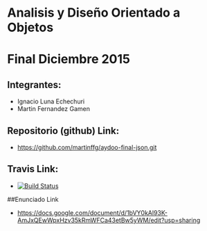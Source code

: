 # Analisis y Diseño Orientado a Objetos
# Final Diciembre 2015

## Integrantes:
 
* Ignacio Luna Echechuri
* Martin Fernandez Gamen

## Repositorio (github)  Link:

* https://github.com/martinffg/aydoo-final-json.git

## Travis Link:
* [![Build Status](https://travis-ci.org/martinffg/aydoo-final-json.svg?branch=master)](https://travis-ci.org/martinffg/aydoo-final-json)

##Enunciado Link

* https://docs.google.com/document/d/1bVY0kAl93K-AmJxQEwWpxHzv35kRmWFCa43etBw5yWM/edit?usp=sharing
